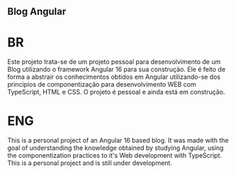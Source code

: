 ## Blog Angular

# BR
Este projeto trata-se de um projeto pessoal para desenvolvimento de um Blog utilizando o framework Angular 16 para sua construção. Ele é feito de forma a abstrair os conhecimentos obtidos em Angular utilizando-se dos principios de componentização para desenvolvimento WEB com TypeScript, HTML e CSS.
O projeto é pessoal e ainda está em construção.

# ENG
This is a personal project of an Angular 16 based blog. It was made with the goal of understanding the knowledge obtained by studying Angular, using the componentization practices to it's Web development with TypeScript.
This is a personal project and is still under development.
